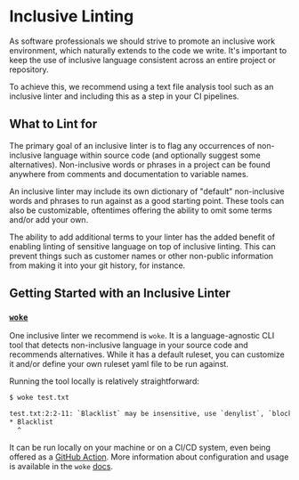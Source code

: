 # Inclusive Linting

As software professionals we should strive to promote an inclusive work environment, which naturally extends to the code we write. It's important to keep the use of inclusive language consistent across an entire project or repository. 

To achieve this, we recommend using a text file analysis tool such as an inclusive linter and including this as a step in your CI pipelines.

## What to Lint for

The primary goal of an inclusive linter is to flag any occurrences of non-inclusive language within source code (and optionally suggest some alternatives). Non-inclusive words or phrases in a project can be found anywhere from comments and documentation to variable names.

An inclusive linter may include its own dictionary of "default" non-inclusive words and phrases to run against as a good starting point. These tools can also be customizable, oftentimes offering the ability to omit some terms and/or add your own.

The ability to add additional terms to your linter has the added benefit of enabling linting of sensitive language on top of inclusive linting. This can prevent things such as customer names or other non-public information from making it into your git history, for instance.

## Getting Started with an Inclusive Linter

### [`woke`]

One inclusive linter we recommend is `woke`. It is a language-agnostic CLI tool that detects non-inclusive language in your source code and recommends alternatives. While it has a default ruleset, you can customize it and/or define your own ruleset yaml file to be run against. 

Running the tool locally is relatively straightforward:

```sh
$ woke test.txt

test.txt:2:2-11: `Blacklist` may be insensitive, use `denylist`, `blocklist` instead (warning)
* Blacklist
  ^
```

It can be run locally on your machine or on a CI/CD system, even being offered as a [GitHub Action]. More information about configuration and usage is available in the `woke` [docs].

[`woke`]: (https://github.com/get-woke/woke)
[GitHub Action]: (https://github.com/marketplace/actions/run-woke)
[docs]: (https://docs.getwoke.tech/)
